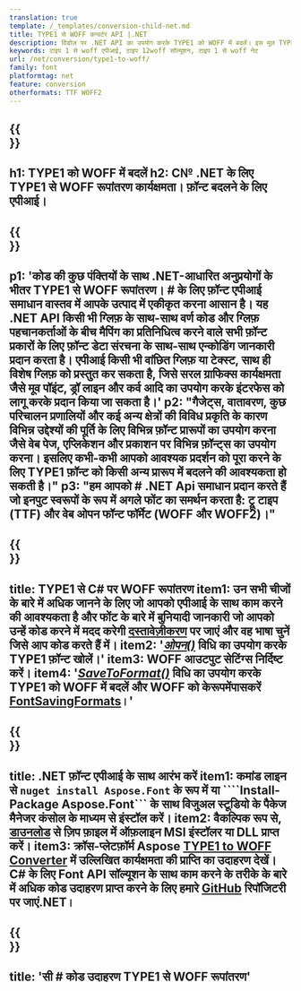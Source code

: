 ```yaml
---
translation: true
template: /_templates/conversion-child-net.md
title: TYPE1 से WOFF कन्वर्टर API |.NET
description: विंडोज़ पर .NET API का उपयोग करके TYPE1 को WOFF में बदलें। इस मूल TYPE1 को अपने स्वयं के समाधान में WOFF फ़ॉन्ट रूपांतरण कार्यक्षमता में एकीकृत करें।
keywords: टाइप 1 से woff एपीआई, टाइप 12woff सॉल्यूशन, टाइप 1 से woff नेट
url: /net/conversion/type1-to-woff/
family: font
platformtag: net
feature: conversion
otherformats: TTF WOFF2
---
```


{{<section banner>}}
---
h1: TYPE1 को WOFF में बदलें
h2: C№ .NET के लिए TYPE1 से WOFF रूपांतरण कार्यक्षमता। फ़ॉन्ट बदलने के लिए एपीआई।
---

{{<section overview>}}
---
p1: 'कोड की कुछ पंक्तियों के साथ .NET-आधारित अनुप्रयोगों के भीतर TYPE1 से WOFF रूपांतरण। # के लिए फ़ॉन्ट एपीआई समाधान वास्तव में आपके उत्पाद में एकीकृत करना आसान है। यह .NET API किसी भी ग्लिफ़ के साथ-साथ वर्ण कोड और ग्लिफ़ पहचानकर्ताओं के बीच मैपिंग का प्रतिनिधित्व करने वाले सभी फ़ॉन्ट प्रकारों के लिए फ़ॉन्ट डेटा संरचना के साथ-साथ एन्कोडिंग जानकारी प्रदान करता है। एपीआई किसी भी वांछित ग्लिफ़ या टेक्स्ट, साथ ही विशेष ग्लिफ़ को प्रस्तुत कर सकता है, जिसे सरल ग्राफिक्स कार्यक्षमता जैसे मूव पॉइंट, ड्रॉ लाइन और कर्व आदि का उपयोग करके इंटरफेस को लागू करके प्रदान किया जा सकता है।'
p2: "गैजेट्स, वातावरण, कुछ परिचालन प्रणालियों और कई अन्य क्षेत्रों की विविध प्रकृति के कारण विभिन्न उद्देश्यों की पूर्ति के लिए विभिन्न फ़ॉन्ट प्रारूपों का उपयोग करना जैसे वेब पेज, एप्लिकेशन और प्रकाशन पर विभिन्न फ़ॉन्ट्स का उपयोग करना। इसलिए कभी-कभी आपको आवश्यक प्रदर्शन को पूरा करने के लिए TYPE1 फ़ॉन्ट को किसी अन्य प्रारूप में बदलने की आवश्यकता हो सकती है।"
p3: "हम आपको # .NET Api समाधान प्रदान करते हैं जो इनपुट स्वरूपों के रूप में अगले फोंट का समर्थन करता है: ट्रू टाइप (TTF) और वेब ओपन फॉन्ट फॉर्मेट (WOFF और WOFF2)।"
---

{{<section feature1>}}
---
title: TYPE1 से C# पर WOFF रूपांतरण
item1: उन सभी चीजों के बारे में अधिक जानने के लिए जो आपको एपीआई के साथ काम करने की आवश्यकता है और फोंट के बारे में बुनियादी जानकारी जो आपको उन्हें कोड करने में मदद करेगी [दस्तावेज़ीकरण](https://docs.aspose.com/font/) पर जाएं और वह भाषा चुनें जिसे आप कोड करते हैं में।
item2: '[*ओपन()*](https://reference.aspose.com/font/net/aspose.font/font/open/) विधि का उपयोग करके TYPE1 फ़ॉन्ट खोलें।'
item3: WOFF आउटपुट सेटिंग्स निर्दिष्ट करें।
item4: '[*SaveToFormat()*](https://reference.aspose.com/font/net/aspose.font/font/savetoformat/) विधि का उपयोग करके TYPE1 को WOFF में बदलें और WOFF को केरूपमेंपासकरें [FontSavingFormats](https://reference.aspose.com/font/net/aspose.font/fontsavingformats/)।'
---

{{<section feature2>}}
---
title: .NET फ़ॉन्ट एपीआई के साथ आरंभ करें
item1: कमांड लाइन से ```nuget install Aspose.Font``` के रूप में या ````Install-Package Aspose.Font``` के साथ विजुअल स्टूडियो के पैकेज मैनेजर कंसोल के माध्यम से इंस्टॉल करें।
item2: वैकल्पिक रूप से, [डाउनलोड](https://releases.aspose.com/font/net/) से ज़िप फ़ाइल में ऑफ़लाइन MSI इंस्टॉलर या DLL प्राप्त करें।
item3: क्रॉस-प्लेटफ़ॉर्म Aspose [TYPE1 to WOFF Converter](https://products.aspose.app/font/conversion/type1-to-woff) में उल्लिखित कार्यक्षमता की प्राप्ति का उदाहरण देखें। C# के लिए Font API सॉल्यूशन के साथ काम करने के तरीके के बारे में अधिक कोड उदाहरण प्राप्त करने के लिए हमारे [GitHub](https://github.com/aspose-font/Aspose.Font-Documentation/tree/master/net-examples) रिपॉजिटरी पर जाएं.NET।
---

{{<section codeexample>}}
---
title: 'सी # कोड उदाहरण TYPE1 से WOFF रूपांतरण'
---